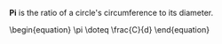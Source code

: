 **Pi** is the ratio of a circle's circumference to its diameter. 

\begin{equation}
\pi \doteq \frac{C}{d}
\end{equation}